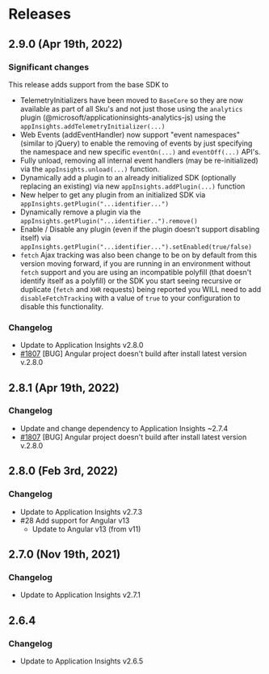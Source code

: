 # Releases

## 2.9.0 (Apr 19th, 2022)

### Significant changes

This release adds support from the base SDK to

- TelemetryInitializers have been moved to `BaseCore` so they are now available as part of all Sku's and not just those using the `analytics` plugin (@microsoft/applicationinsights-analytics-js) using the `appInsights.addTelemetryInitializer(...)`
- Web Events (addEventHandler) now support "event namespaces" (similar to jQuery) to enable the removing of events by just specifying the namespace and new specific `eventOn(...)` and `eventOff(...)` API's.
- Fully unload, removing all internal event handlers (may be re-initialized) via the `appInsights.unload(...)` function.
- Dynamically add a plugin to an already initialized SDK (optionally replacing an existing) via new `appInsights.addPlugin(...)` function
- New helper to get any plugin from an initialized SDK via `appInsights.getPlugin("...identifier...")`
- Dynamically remove a plugin via the `appInsights.getPlugin("...identifier..").remove()`
- Enable / Disable any plugin (even if the plugin doesn't support disabling itself) via `appInsights.getPlugin("...identifier...").setEnabled(true/false)`
- `fetch` Ajax tracking was also been change to be on by default from this version moving forward, if you are running in an environment without `fetch` support and you are using an incompatible polyfill (that doesn't identify itself as a polyfill) or the SDK you start seeing recursive or duplicate (`fetch` and `XHR` requests) being reported you WILL need to add `disableFetchTracking` with a value of `true` to your configuration to disable this functionality.

### Changelog

* Update to Application Insights v2.8.0
* [#1807](https://github.com/microsoft/ApplicationInsights-JS/issues/1807) [BUG] Angular project doesn't build after install latest version v.2.8.0

## 2.8.1 (Apr 19th, 2022)

### Changelog

* Update and change dependency to Application Insights ~2.7.4
* [#1807](https://github.com/microsoft/ApplicationInsights-JS/issues/1807) [BUG] Angular project doesn't build after install latest version v.2.8.0

## 2.8.0 (Feb 3rd, 2022)

### Changelog

* Update to Application Insights v2.7.3
* #28 Add support for Angular v13
  * Update to Angular v13 (from v11)

## 2.7.0 (Nov 19th, 2021)

### Changelog

* Update to Application Insights v2.7.1


## 2.6.4

### Changelog

* Update to Application Insights v2.6.5
